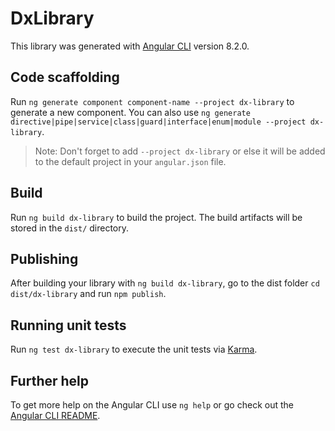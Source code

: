 # DxLibrary

This library was generated with [Angular CLI](https://github.com/angular/angular-cli) version 8.2.0.

## Code scaffolding

Run `ng generate component component-name --project dx-library` to generate a new component. You can also use `ng generate directive|pipe|service|class|guard|interface|enum|module --project dx-library`.
> Note: Don't forget to add `--project dx-library` or else it will be added to the default project in your `angular.json` file. 

## Build

Run `ng build dx-library` to build the project. The build artifacts will be stored in the `dist/` directory.

## Publishing

After building your library with `ng build dx-library`, go to the dist folder `cd dist/dx-library` and run `npm publish`.

## Running unit tests

Run `ng test dx-library` to execute the unit tests via [Karma](https://karma-runner.github.io).

## Further help

To get more help on the Angular CLI use `ng help` or go check out the [Angular CLI README](https://github.com/angular/angular-cli/blob/master/README.md).
